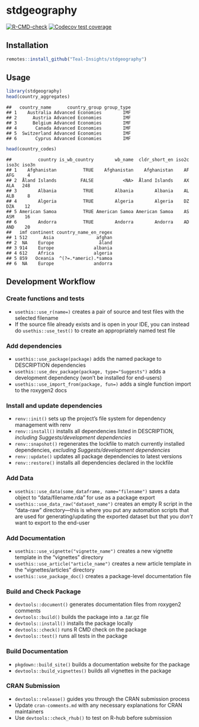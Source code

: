 
# stdgeography

<!-- badges: start -->

[![R-CMD-check](https://github.com/Teal-Insights/stdgeography/actions/workflows/R-CMD-check.yaml/badge.svg)](https://github.com/Teal-Insights/stdgeography/actions/workflows/R-CMD-check.yaml)
[![Codecov test
coverage](https://codecov.io/gh/Teal-Insights/stdgeography/graph/badge.svg)](https://app.codecov.io/gh/Teal-Insights/stdgeography)
<!-- badges: end -->

## Installation

``` r
remotes::install_github("Teal-Insights/stdgeography")
```

## Usage

``` r
library(stdgeography)
head(country_aggregates)
```

    ##   country_name      country_group group_type
    ## 1    Australia Advanced Economies        IMF
    ## 2      Austria Advanced Economies        IMF
    ## 3      Belgium Advanced Economies        IMF
    ## 4       Canada Advanced Economies        IMF
    ## 5  Switzerland Advanced Economies        IMF
    ## 6       Cyprus Advanced Economies        IMF

``` r
head(country_codes)
```

    ##          country is_wb_country        wb_name  cldr_short_en iso2c iso3c iso3n
    ## 1    Afghanistan          TRUE    Afghanistan    Afghanistan    AF   AFG     4
    ## 2  Åland Islands         FALSE           <NA>  Åland Islands    AX   ALA   248
    ## 3        Albania          TRUE        Albania        Albania    AL   ALB     8
    ## 4        Algeria          TRUE        Algeria        Algeria    DZ   DZA    12
    ## 5 American Samoa          TRUE American Samoa American Samoa    AS   ASM    16
    ## 6        Andorra          TRUE        Andorra        Andorra    AD   AND    20
    ##   imf continent country_name_en_regex
    ## 1 512      Asia                afghan
    ## 2  NA    Europe                 åland
    ## 3 914    Europe               albania
    ## 4 612    Africa               algeria
    ## 5 859   Oceania  ^(?=.*americ).*samoa
    ## 6  NA    Europe               andorra

## Development Workflow

### Create functions and tests

- `usethis::use_r(name=)` creates a pair of source and test files with
  the selected filename
- If the source file already exists and is open in your IDE, you can
  instead do `usethis::use_test()` to create an appropriately named test
  file

### Add dependencies

- `usethis::use_package(package)` adds the named package to DESCRIPTION
  dependencies
- `usethis::use_dev_package(package, type="Suggests")` adds a
  development dependency (won’t be installed for end-users)
- `usethis::use_import_from(package, fun=)` adds a single function
  import to the roxygen2 docs

### Install and update dependencies

- `renv::init()` sets up the project’s file system for dependency
  management with renv
- `renv::install()` installs all dependencies listed in DESCRIPTION,
  *including Suggests/development dependencies*
- `renv::snapshot()` regenerates the lockfile to match currently
  installed dependencies, *excluding Suggests/development dependencies*
- `renv::update()` updates all package dependencies to latest versions
- `renv::restore()` installs all dependencies declared in the lockfile

### Add Data

- `usethis::use_data(some_dataframe, name="filename")` saves a data
  object to “data/filename.rda” for use as a package export
- `usethis::use_data_raw("dataset_name")` creates an empty R script in
  the “data-raw” directory—this is where you put any automation scripts
  that are used for generating/updating the exported dataset but that
  you *don’t* want to export to the end-user

### Add Documentation

- `usethis::use_vignette("vignette_name")` creates a new vignette
  template in the “vignettes” directory
- `usethis::use_article("article_name")` creates a new article template
  in the “vignettes/articles” directory
- `usethis::use_package_doc()` creates a package-level documentation
  file

### Build and Check Package

- `devtools::document()` generates documentation files from roxygen2
  comments
- `devtools::build()` builds the package into a .tar.gz file
- `devtools::install()` installs the package locally
- `devtools::check()` runs R CMD check on the package
- `devtools::test()` runs all tests in the package

### Build Documentation

- `pkgdown::build_site()` builds a documentation website for the package
- `devtools::build_vignettes()` builds all vignettes in the package

### CRAN Submission

- `devtools::release()` guides you through the CRAN submission process
- Update `cran-comments.md` with any necessary explanations for CRAN
  maintainers
- Use `devtools::check_rhub()` to test on R-hub before submission
